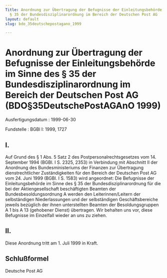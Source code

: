 ```yaml
---
Title: Anordnung zur Übertragung der Befugnisse der Einleitungsbehörde im Sinne des
  § 35 der Bundesdisziplinarordnung im Bereich der Deutschen Post AG
layout: default
slug: bdo_35deutschepostagano_1999

---
```


# Anordnung zur Übertragung der Befugnisse der Einleitungsbehörde im Sinne des § 35 der Bundesdisziplinarordnung im Bereich der Deutschen Post AG (BDO§35DeutschePostAGAnO 1999)

Ausfertigungsdatum
:   1999-06-30

Fundstelle
:   BGBl I: 1999, 1727



## I.

Auf Grund des § 1 Abs. 5 Satz 2 des Postpersonalrechtsgesetzes vom 14.
September 1994 (BGBl. I S. 2325, 2353) in Verbindung mit Abschnitt II
der Anordnung des Bundesministeriums der Finanzen zur Übertragung
dienstrechtlicher Zuständigkeiten für den Bereich der Deutschen Post
AG vom 24. Juni 1999 (BGBl. I S. 1583) wird angeordnet:
Die Befugnisse der Einleitungsbehörde im Sinne des § 35 der
Bundesdisziplinarordnung für die bei der Aktiengesellschaft
beschäftigten Beamten der Bundesbesoldungsordnung A werden den
Leiterinnen/Leitern der selbständigen Niederlassungen und der
selbständigen Geschäftsbereiche jeweils bezüglich der ihnen
unterstellten Beamten der Besoldungsgruppen A 1 bis A 13 (gehobener
Dienst) übertragen. Wir behalten uns vor, diese Befugnisse im
Einzelfall wieder an uns zu ziehen.


## II.

Diese Anordnung tritt am 1. Juli 1999 in Kraft.


## Schlußformel

Deutsche Post AG

